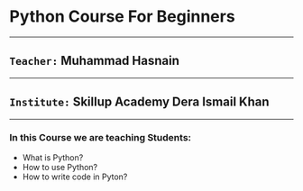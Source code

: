 # Python Course For Beginners 
---
## `Teacher:` Muhammad Hasnain
---
## `Institute:` Skillup Academy Dera Ismail Khan
---
### In this Course we are teaching Students:
* What is Python?
* How to use Python?
* How to write code in Pyton?
